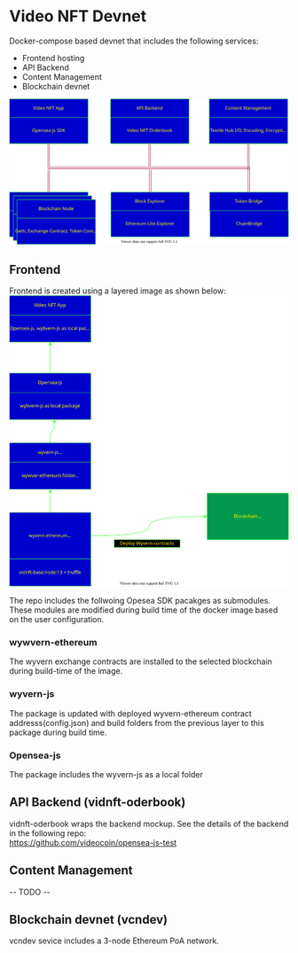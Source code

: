 # Video NFT Devnet

Docker-compose based devnet that includes the following services:
* Frontend hosting
* API Backend
* Content Management
* Blockchain devnet

![Video NFT Devenet](./docs/devnet.drawio.svg)

## Frontend

Frontend is created using a layered image as shown below:  
![Frontend hosting service, docker image build-time](./docs/frontend.drawio.svg)

The repo includes the follwoing Opesea SDK pacakges as submodules. These modules are modified during build time of the docker image based on the user configuration.
### wywvern-ethereum 
The wyvern exchange contracts are installed to the selected blockchain during build-time of the image.
### wyvern-js
The package is updated with deployed wyvern-ethereum contract addresss(config.json) and build folders from the previous layer to this package during build time.

### Opensea-js
The package includes the wyvern-js as a local folder

## API Backend (vidnft-oderbook)
vidnft-oderbook wraps the backend mockup. See the details of the backend in the following repo:    
https://github.com/videocoin/opensea-js-test

## Content Management
-- TODO --

## Blockchain devnet (vcndev)
vcndev sevice includes a 3-node Ethereum PoA network.